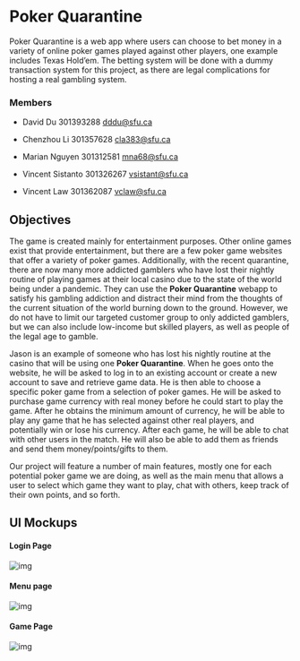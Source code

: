 # Poker Quarantine

Poker Quarantine is a web app where users can choose to bet money in a variety of online poker games played against other players, one example includes Texas Hold’em. The betting system will be done with a dummy transaction system for this project, as there are legal complications for hosting a real gambling system.

### Members

- David Du 301393288 dddu@sfu.ca

- Chenzhou Li 301357628 cla383@sfu.ca

- Marian Nguyen 301312581 mna68@sfu.ca

- Vincent Sistanto 301326267 vsistant@sfu.ca

- Vincent Law 301362087 vclaw@sfu.ca

## Objectives

The game is created mainly for entertainment purposes. Other online games exist that provide entertainment, but there are a few poker game websites that offer a variety of poker games. Additionally, with the recent quarantine, there are now many more addicted gamblers who have lost their nightly routine of playing games at their local casino due to the state of the world being under a pandemic. They can use the **Poker Quarantine** webapp to satisfy his gambling addiction and distract their mind from the thoughts of the current situation of the world burning down to the ground. However, we do not have to limit our targeted customer group to only addicted gamblers, but we can also include low-income but skilled players, as well as people of the legal age to gamble. 

Jason is an example of someone who has lost his nightly routine at the casino that will be using one **Poker Quarantine**. When he goes onto the website, he will be asked to log in to an existing account or create a new account to save and retrieve game data. He is then able to choose a specific poker game from a selection of poker games. He will be asked to purchase game currency with real money before he could start to play the game. After he obtains the minimum amount of currency, he will be able to play any game that he has selected against other real players, and potentially win or lose his currency. After each game, he will be able to chat with other users in the match. He will also be able to add them as friends and send them money/points/gifts to them.

Our project will feature a number of main features, mostly one for each potential poker game we are doing, as well as the main menu that allows a user to select which game they want to play, chat with others, keep track of their own points, and so forth. 

## UI Mockups

#### Login Page

![img](https://lh5.googleusercontent.com/c4yeGk-neI9U0UBGAZ4SBB00BlqpfhF1ImZi47MtLWJElWbet7G_nB9jgeP14p7THBDex8YZzfzzJojldkLV05_9LesKLW_PdT3ft4ZKbDtqF6L2ZWT6KbOIhmpzfKym9AEq-he5)

#### Menu page

![img](https://lh4.googleusercontent.com/Qj_C6q_e8FU8TBimdnatEAWYfjebx85DtqllQTz08l--GFll_lFmpFxE0Tza5kgZpNURjhyS7R5HrXEqirBv2yMsCC5aGarXYY5zNImprfbY-6qtE7rNbQL_j_29tRJu3tVyKWKn)

#### Game Page

![img](https://lh3.googleusercontent.com/GxfNYN9wdCcIFsXCt7Os8cUsxA32Ug4WXEBUZ_XaLLlUrPAd0sdz0L808JH_pIMkb8tWXHC06ISUCcGbX1mfGyWthqoFA2Z-Abrv0yYAiekHiafmR6UQyQ9id4FZflDy-dPvyUOH)